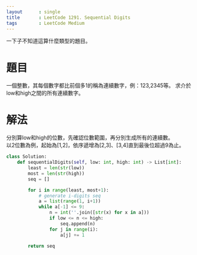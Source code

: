 ```yaml
---
layout      : single
title       : LeetCode 1291. Sequential Digits
tags 		: LeetCode Medium
---
```

一下子不知道這算什麼類型的題目。

# 題目
一個整數，其每個數字都比前個多1的稱為連續數字，例：123,2345等。
求介於low和high之間的所有連續數字。

# 解法
分別算low和high的位數，先確認位數範圍，再分別生成所有的連續數。  
以2位數為例，起始為[1,2]，依序遞增為[2,3]、[3,4]直到最後位超過9為止。

```python
class Solution:
    def sequentialDigits(self, low: int, high: int) -> List[int]:
        least = len(str(low))
        most = len(str(high))
        seq = []

        for i in range(least, most+1):
            # generate i-digits seq
            a = list(range(1, i+1))
            while a[-1] <= 9:
                n = int(''.join([str(x) for x in a]))
                if low <= n <= high:
                    seq.append(n)
                for j in range(i):
                    a[j] += 1

        return seq

```
